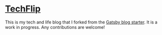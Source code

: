 # [TechFlip](https://techflip.netlify.com)

This is my tech and life blog that I forked from the [Gatsby blog starter](https://github.com/gatsbyjs/gatsby-starter-blog). It is a work in progress. Any contributions are welcome!
